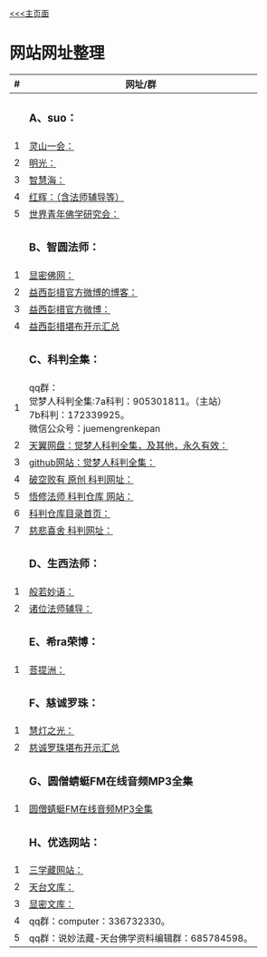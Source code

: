 [<<<主页面](./index.md)


# 网站网址整理
 
|#|网址/群|
|--|--| 
||  <h3 id="">A、suo：</h3> |
|1|[灵山一会：](https://www.503.im/)|
|2|[明光：](https://www.mingguang.im/)|
|3|[智慧海：](https://www.zhihuihai.net/)|
|4|[红辉：（含法师辅导等）](http://mp3.aebeisi.com/)|
|5|[世界青年佛学研究会：](http://www.wybuddhist.com/)|
||  <h3 id="">B、智圆法师：</h3> |
|1|[显密佛网：](http://www.xianmifw.com/)|
|2|[益西彭措官方微博的博客：](http://blog.sina.com.cn/yixiponcuo)
|3|[益西彭措官方微博：](https://weibo.com/yixipengcuo?is_all=1)
|4|[益西彭措堪布开示汇总](https://mp.weixin.qq.com/s/iFqTdRXoVtZ1Vsp--KgC8g)
||  <h3 id="">C、科判全集：</h3> |
|1|qq群：<br>觉梦人科判全集:7a科判：905301811。（主站）<br>7b科判：172339925。<br>微信公众号：juemengrenkepan|
|2|[天翼网盘：觉梦人科判全集，及其他，永久有效：](https://cloud.189.cn/t/iyYja2e2Yf6j)|
|3|[github网站：觉梦人科判全集：](https://github.com/zhongguankepan/juemengren/blob/main/index.md)
|4|[破空败有 原创 科判网址：](https://mubu.com/doc/explore/27546?from=timeline&isappinstalled=0)|
|5|[悟修法师 科判仓库 网站：](https://dynalist.io/d/yOAmrnNI0ynAAlZzM79nYqOC)|
|6|[科判仓库目录首页：](https://kepan.org/library/#/)|
|7|[慈悲喜舍 科判网址：](http://mubu.com/doc/explore/27466)
||  <h3 id="">D、生西法师：</h3> | 
|1|[般若妙语：](http://www.iwantech.org/)|
|2|[诸位法师辅导：](http://mp3.aebeisi.com/index.php?type=fd)|
||  <h3 id="">E、希ra荣博：</h3> |
|1|[菩提洲：](http://www.ptz.cn/)|
||  <h3 id="">F、慈诚罗珠：</h3> | 
|1|[慧灯之光：](https://www.huidengzhiguang.com/)|
|2|[慈诚罗珠堪布开示汇总](https://mp.weixin.qq.com/s/1aOMRgsgoDzzYhe67WozEQ)|
||  <h3 id="">G、圆僧蜻蜓FM在线音频MP3全集</h3> | 
|1|[圆僧蜻蜓FM在线音频MP3全集](https://m.qingting.fm/podcasters/750e5dd4a706b303f96c3f37b8de8459/)|
||  <h3 id="">H、优选网站：</h3> |
|1|[三学藏网站：](https://sanxuezang.com/)|
|2|[天台文库：](http://ttlib.buddhism.org.hk/)|
|3|[显密文库：](http://read.goodweb.net.cn/)|
|4|qq群：computer：336732330。|
|5|qq群：说妙法藏-天台佛学资料编辑群：685784598。|

